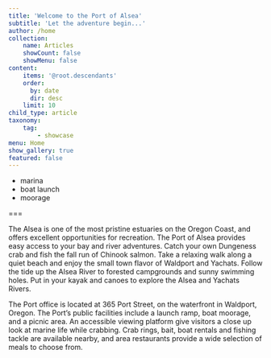 ```yaml
---
title: 'Welcome to the Port of Alsea'
subtitle: 'Let the adventure begin...'
author: /home
collection:
    name: Articles
    showCount: false
    showMenu: false
content:
    items: '@root.descendants'
    order:
      by: date
      dir: desc
    limit: 10
child_type: article
taxonomy:
    tag:
        - showcase
menu: Home
show_gallery: true
featured: false
---
```


- marina
- boat launch
- moorage


===

The Alsea is one of the most pristine estuaries on the Oregon Coast, and offers excellent opportunities for recreation. The Port of Alsea provides easy access to your bay and river adventures. Catch your own Dungeness crab and fish the fall run of Chinook salmon. Take a relaxing walk along a quiet beach and enjoy the small town flavor of Waldport and Yachats. Follow the tide up the Alsea River to forested campgrounds and sunny swimming holes.  Put in your kayak and canoes to explore the Alsea and Yachats Rivers.

The Port office is located at 365 Port Street, on the waterfront in Waldport, Oregon.  The Port’s public facilities include a launch ramp, boat moorage, and a picnic area. An accessible viewing platform give visitors a close up look at marine life while crabbing. Crab rings, bait, boat rentals and fishing tackle are available nearby, and area restaurants provide a wide selection of meals to choose from.
